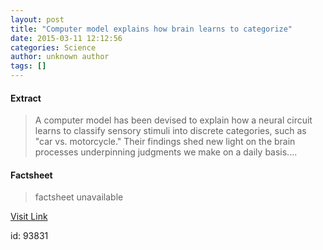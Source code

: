 ```yaml
---
layout: post
title: "Computer model explains how brain learns to categorize"
date: 2015-03-11 12:12:56
categories: Science
author: unknown author
tags: []
---
```



#### Extract
>A computer model has been devised to explain how a neural circuit learns to classify sensory stimuli into discrete categories, such as "car vs. motorcycle." Their findings shed new light on the brain processes underpinning judgments we make on a daily basis....

#### Factsheet
>factsheet unavailable

[Visit Link](http://feeds.sciencedaily.com/~r/sciencedaily/~3/LvTcGflHh_c/150311081256.htm)

id:   93831
